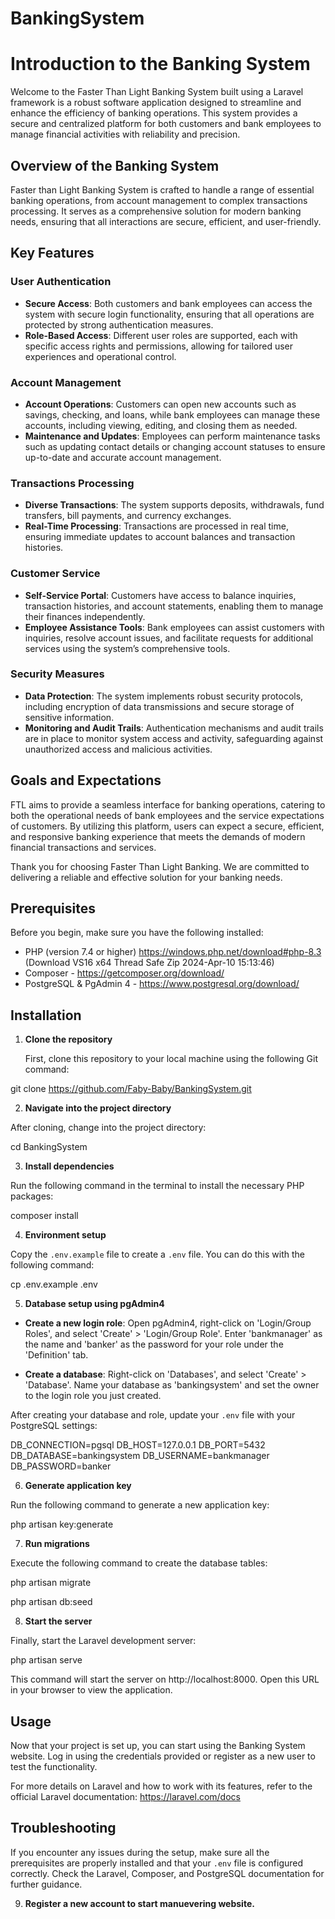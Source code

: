 # BankingSystem


# Introduction to the Banking System

Welcome to the Faster Than Light Banking System built using a Laravel framework is a robust software application designed to streamline and enhance the efficiency of banking operations. This system provides a secure and centralized platform for both customers and bank employees to manage financial activities with reliability and precision.

## Overview of the Banking System

Faster than Light Banking System is crafted to handle a range of essential banking operations, from account management to complex transactions processing. It serves as a comprehensive solution for modern banking needs, ensuring that all interactions are secure, efficient, and user-friendly.

## Key Features

### User Authentication
- **Secure Access**: Both customers and bank employees can access the system with secure login functionality, ensuring that all operations are protected by strong authentication measures.
- **Role-Based Access**: Different user roles are supported, each with specific access rights and permissions, allowing for tailored user experiences and operational control.

### Account Management
- **Account Operations**: Customers can open new accounts such as savings, checking, and loans, while bank employees can manage these accounts, including viewing, editing, and closing them as needed.
- **Maintenance and Updates**: Employees can perform maintenance tasks such as updating contact details or changing account statuses to ensure up-to-date and accurate account management.

### Transactions Processing
- **Diverse Transactions**: The system supports deposits, withdrawals, fund transfers, bill payments, and currency exchanges.
- **Real-Time Processing**: Transactions are processed in real time, ensuring immediate updates to account balances and transaction histories.

### Customer Service
- **Self-Service Portal**: Customers have access to balance inquiries, transaction histories, and account statements, enabling them to manage their finances independently.
- **Employee Assistance Tools**: Bank employees can assist customers with inquiries, resolve account issues, and facilitate requests for additional services using the system’s comprehensive tools.

### Security Measures
- **Data Protection**: The system implements robust security protocols, including encryption of data transmissions and secure storage of sensitive information.
- **Monitoring and Audit Trails**: Authentication mechanisms and audit trails are in place to monitor system access and activity, safeguarding against unauthorized access and malicious activities.

## Goals and Expectations

FTL aims to provide a seamless interface for banking operations, catering to both the operational needs of bank employees and the service expectations of customers. By utilizing this platform, users can expect a secure, efficient, and responsive banking experience that meets the demands of modern financial transactions and services.

Thank you for choosing Faster Than Light Banking. We are committed to delivering a reliable and effective solution for your banking needs.


## Prerequisites

Before you begin, make sure you have the following installed:
- PHP (version 7.4 or higher) https://windows.php.net/download#php-8.3 (Download VS16 x64 Thread Safe Zip 2024-Apr-10 15:13:46)
- Composer - https://getcomposer.org/download/
- PostgreSQL & PgAdmin 4 - https://www.postgresql.org/download/


## Installation

1. **Clone the repository**

   First, clone this repository to your local machine using the following Git command:

git clone https://github.com/Faby-Baby/BankingSystem.git




2. **Navigate into the project directory**

After cloning, change into the project directory:

cd BankingSystem


3. **Install dependencies**

Run the following command in the terminal to install the necessary PHP packages:

composer install


4. **Environment setup**

Copy the `.env.example` file to create a `.env` file. You can do this with the following command:

cp .env.example .env


5. **Database setup using pgAdmin4**

- **Create a new login role**: Open pgAdmin4, right-click on 'Login/Group Roles', and select 'Create' > 'Login/Group Role'. Enter 'bankmanager' as the name and 'banker' as the password for your role under the 'Definition' tab.

- **Create a database**: Right-click on 'Databases', and select 'Create' > 'Database'. Name your database as 'bankingsystem' and set the owner to the login role you just created.

After creating your database and role, update your `.env` file with your PostgreSQL settings:


DB_CONNECTION=pgsql
DB_HOST=127.0.0.1
DB_PORT=5432
DB_DATABASE=bankingsystem
DB_USERNAME=bankmanager
DB_PASSWORD=banker


6. **Generate application key**

Run the following command to generate a new application key:

php artisan key:generate



7. **Run migrations**

Execute the following command to create the database tables:

php artisan migrate

php artisan db:seed


8. **Start the server**

Finally, start the Laravel development server:

php artisan serve



This command will start the server on http://localhost:8000. Open this URL in your browser to view the application.

## Usage

Now that your project is set up, you can start using the Banking System website. Log in using the credentials provided or register as a new user to test the functionality.

For more details on Laravel and how to work with its features, refer to the official Laravel documentation: https://laravel.com/docs

## Troubleshooting

If you encounter any issues during the setup, make sure all the prerequisites are properly installed and that your `.env` file is configured correctly. Check the Laravel, Composer, and PostgreSQL documentation for further guidance.


9. **Register a new account to start manuevering website.**
